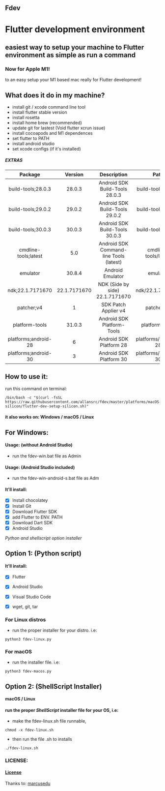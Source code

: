## Fdev

# Flutter development environment

## easiest way to setup your machine to Flutter environment as simple as run a command

### Now for Apple M1!

to an easy setup your M1 based mac really for Flutter development!

## What does it do in my machine?

- install git / xcode command line tool
- install flutter stable version
- install rosetta
- install home brew (recommended)
- update git for lastest (Void flutter xcrun issue)
- install cocoapods and M1 dependences
- set flutter to PATH
- install android studio
- set xcode configs (if it's installed)

##### EXTRAS

|       Package        |   Version    |               Description               |         Path         |
| :------------------: | :----------: | :-------------------------------------: | :------------------: |
|  build-tools;28.0.3  |    28.0.3    |     Android SDK Build-Tools 28.0.3      |  build-tools/28.0.3  |
|  build-tools;29.0.2  |    29.0.2    |     Android SDK Build-Tools 29.0.2      |  build-tools/29.0.2  |
|  build-tools;30.0.3  |    30.0.3    |     Android SDK Build-Tools 30.0.3      |  build-tools/30.0.3  |
| cmdline-tools;latest |     5.0      | Android SDK Command-line Tools (latest) | cmdline-tools/latest |
|       emulator       |    30.8.4    |            Android Emulator             |       emulator       |
|   ndk;22.1.7171670   | 22.1.7171670 |     NDK (Side by side) 22.1.7171670     |   ndk/22.1.7171670   |
|      patcher;v4      |      1       |          SDK Patch Applier v4           |      patcher/v4      |
|    platform-tools    |    31.0.3    |       Android SDK Platform-Tools        |    platform-tools    |
| platforms;android-28 |      6       |         Android SDK Platform 28         | platforms/android-28 |
| platforms;android-30 |      3       |         Android SDK Platform 30         | platforms/android-30 |

## How to use it:

run this command on terminal:

```
/bin/bash -c "$(curl -fsSL https://raw.githubusercontent.com/allansrc/fdev/master/platforms/macOS-silicon/flutter-dev-setup-silicon.sh)"
```

#### it also works on: Windows / macOS / Linux

## For Windows:

#### Usage: (without Android Studio)

- run the fdev-win.bat file as Admin

#### Usage: (Android Studio included)

- run the fdev-win-android-s.bat file as Adm

#### It'll install:

- [x] Install chocolatey
- [x] Install Git
- [x] Download Flutter SDK
- [x] add Flutter to ENV. PATH
- [x] Download Dart SDK
- [x] Android Studio

_Python and shellscript option installer_

## Option 1: (Python script)

#### It'll install:

- [x] Flutter

- [x] Android Studio

- [x] Visual Studio Code

- [x] wget, git, tar

### For Linux distros

- run the proper installer for your distro. i.e:

```
python3 fdev-linux.py
```

### For macOS

- run the installer file. i.e:

```
python3 fdev-macos.py
```

## Option 2: (ShellScript Installer)

#### macOS / Linux

#### run the proper _ShellScript_ installer file for your OS, i.e:

- make the fdev-linux.sh file runnable,

```
chmod -x fdev-linux.sh
```

- then run the file .sh to installs

```
./fdev-linux.sh
```

### LICENSE:

#### [License](https://github.com/allansrc/fdev/blob/master/LICENSE)

Thanks to:
[marcusedu](https:github.com/marcusedu)
